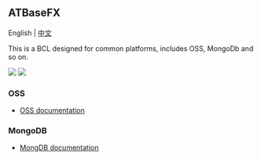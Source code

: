 ﻿## ATBaseFX

English | [中文](README_cn.md)

This is a BCL designed for common platforms, includes OSS, MongoDb and so on.

<a href="https://996.icu"><img src="https://img.shields.io/badge/link-996.icu-red.svg"></a> <a href="https://github.com/996icu/996.ICU/blob/master/LICENSE"><img src="https://camo.githubusercontent.com/49a7af1a72e77122a5866680bd68a4cd5b703c54/68747470733a2f2f696d672e736869656c64732e696f2f62616467652f6c6963656e73652d4e504c2532302854686525323039393625323050726f686962697465642532304c6963656e7365292d626c75652e737667"></a>

### OSS

* [OSS documentation](https://github.com/dotnetrun/ATBaseFX/tree/master/src/OSS)

### MongoDB

* [MongDB documentation](https://github.com/dotnetrun/ATBaseFX/tree/master/src/Data/ATBase.Data.MongoDb)
